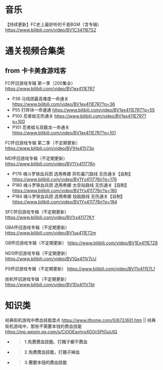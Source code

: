
# 音乐

【持续更新】FC史上最好听的千首BGM（含专辑） https://www.bilibili.com/video/BV1C341167S2

# 通关视频合集类

## from 卡卡美食游戏客

FC怀旧游戏专辑 第一季（200集全） https://www.bilibili.com/video/BV1ex411E7R7
- P36 马戏团最高难度一命通关 https://www.bilibili.com/video/BV1ex411E7R7?p=36
- P55 打砖块一命速通 https://www.bilibili.com/video/BV1ex411E7R7?p=55
- P100 忍者蛙无伤通关 https://www.bilibili.com/video/BV1ex411E7R7?p=100
- P101 忍者蛙与双截龙一命通关 https://www.bilibili.com/video/BV1ex411E7R7?p=101

FC怀旧游戏专辑 第二季（不定期更新） https://www.bilibili.com/video/BV1Hx411j73p

MD怀旧游戏专辑（不定期更新） https://www.bilibili.com/video/BV1Yx411776n
- P176 魂斗罗铁血兵团 选用希娜 异形巢穴路线 无伤通关【自制】 https://www.bilibili.com/video/BV1Yx411776n?p=176
- P180 魂斗罗铁血兵团 选用希娜 太空站路线 无伤通关【自制】 https://www.bilibili.com/video/BV1Yx411776n?p=180
- P184 魂斗罗铁血兵团 选用希娜 投敌路线 无伤通关【自制】 https://www.bilibili.com/video/BV1Yx411776n?p=184

SFC怀旧游戏专辑（不定期更新） https://www.bilibili.com/video/BV1rx41177KY

GBA怀旧游戏专辑（不定期更新） https://www.bilibili.com/video/BV1ux411E72m

GB怀旧游戏专辑（不定期更新） https://www.bilibili.com/video/BV1Ex411E7Z8

NDS怀旧游戏专辑（不定期更新） https://www.bilibili.com/video/BV1Qx411V7cU

PS怀旧游戏专辑（不定期更新） https://www.bilibili.com/video/BV11x41157L1

街机怀旧游戏专辑（不定期更新） https://www.bilibili.com/video/BV1Dx411V7bt

# 知识类

经典街机游戏中费血技能盘点 https://www.ithome.com/0/672/601.htm || 经典街机游戏中，那些不需要本钱的费血技能 https://mp.weixin.qq.com/s/CiOOEavhruXGOrSPtGuUIQ
- > **1.免费费血技能、打箱子都不费血**
- > **2.免费费血技能，打箱子掉血**
- > **3.需要本钱的费血技能**
